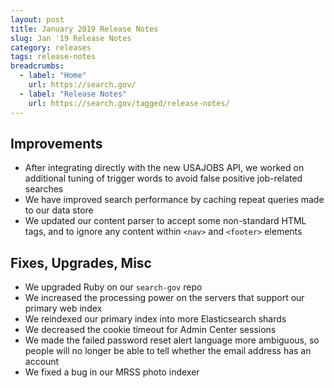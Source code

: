 ```yaml
---
layout: post
title: January 2019 Release Notes
slug: Jan '19 Release Notes
category: releases
tags: release-notes
breadcrumbs:
  - label: "Home"
    url: https://search.gov/
  - label: "Release Notes"
    url: https://search.gov/tagged/release-notes/
---
```


## Improvements

* After integrating directly with the new USAJOBS API, we worked on additional tuning of trigger words to avoid false positive job-related searches
* We have improved search performance by caching repeat queries made to our data store
* We updated our content parser to accept some non-standard HTML tags, and to ignore any content within `<nav>` and `<footer>` elements

## Fixes, Upgrades, Misc

* We upgraded Ruby on our `search-gov` repo
* We increased the processing power on the servers that support our primary web index
* We reindexed our primary index into more Elasticsearch shards
* We decreased the cookie timeout for Admin Center sessions
* We made the failed password reset alert language more ambiguous, so people will no longer be able to tell whether the email address has an account
* We fixed a bug in our MRSS photo indexer